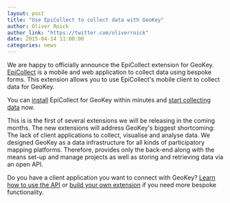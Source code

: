 ```yaml
---
layout: post
title: "Use EpiCollect to collect data with GeoKey"
author: Oliver Roick
author_link: "https://twitter.com/oliverroick"
date: 2015-04-14 11:00:00
categories: news
---
```


We are happy to officially announce the EpiCollect extension for GeoKey. [EpiCollect](http://www.epicollect.net/) is a mobile and web application to collect data using bespoke forms. This extension allows you to use EpiCollect's mobile client to collect data for GeoKey.

You can [install](/help/ext-epicollect-install.html) EpiCollect for GeoKey within minutes and [start collecting data](/help/ext-epicollect-use.html) now.

This is is the first of several extensions we will be releasing in the coming
months. The new extensions will address GeoKey's biggest shortcoming: The lack of client applications to collect, visualise and analyse data. We designed GeoKey as a data infrastructure for all kinds of participatory mapping platforms. Therefore, provides only the back-end along with  the means set-up and manage projects as well as storing and retrieving data via an open API.

Do you have a client application you want to connect with GeoKey? [Learn how to use the API](/docs/) or [build your own extension](/blog/2015/extensions.html) if you need more bespoke functionality.
